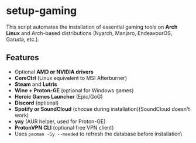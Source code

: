 # setup-gaming
This script automates the installation of essential gaming tools on **Arch Linux** and Arch-based distributions (Nyarch, Manjaro, EndeavourOS, Garuda, etc.).

## Features

- Optional **AMD or NVIDIA drivers**
- **CoreCtrl** (Linux equivalent to MSI Afterburner)
- **Steam** and **Lutris**
- **Wine + Proton-GE** (optional for Windows games)
- **Heroic Games Launcher** (Epic/GoG)
- **Discord** (optional)
- **Spotify or SoundCloud** (choose during installation)(SoundCloud doesn't work)
- **yay** (AUR helper, used for Proton-GE)
- **ProtonVPN CLI** (optional free VPN client)
- Uses `pacman -Sy --needed` to refresh the database before installation\
